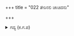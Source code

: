+++
title = "022 ತೇರಿನಲಿ ಚಾಚಿದನು"

+++

<details><summary>ಗದ್ಯ (ಕ.ಗ.ಪ) </summary>

22. ಅರ್ಜುನನು ರಥದಲ್ಲಿ ತನ್ನ ಭಾರಿ ಬಿಲ್ಲನ್ನು ಮೆಲ್ಲಗೆ ಇಳಿಸಿದನು. ಕೈಲಿದ್ದ ಬಾಣಗಳನ್ನು ಪಕ್ಕಕ್ಕೆ ಇಟ್ಟನು. ಅದನ್ನು ನೋಡಿ ಕೃಷ್ಣನು. 'ಅರ್ಜುನ, ಇದು ಏನು, ನಿನ್ನ ಕಣ್ಣುಗಳಲ್ಲಿ ಏನೋ ನಿರೀಕ್ಷೆ ಕಾಣಿಸುತ್ತಿದೆ. ಕುತ್ತಿಗೆಯಲ್ಲಿರಬೇಕಾದ ಹಾರ ಕಣ್ಣಿನಲ್ಲಿರುವಂತೆ, ಹಣೆಯಲ್ಲಿರಬೇಕಾದ ಕಸ್ತೂರಿ ಕೆನ್ನೆಯ ಮೇಲೆ ಕಾಣುವಂತೆ, ವಿಪರೀತ ಶೃಂಗಾರವನ್ನು ಎಂದರೆ ಅಲ್ಲದ ಶೃಂಗಾರ ಮಾಡಿಕೊಂಡಿರುವವನಂತೆ ಕಾಣಿಸುತ್ತಿದ್ದೀಯೆ' ಎಂದು ಪ್ರಶ್ನಿಸಿದ.
</details>
